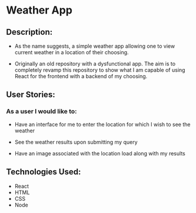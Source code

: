 # Weather App

## Description:

- As the name suggests, a simple weather app allowing one to view current weather in a location of their choosing.

- Originally an old repository with a dysfunctional app. The aim is to completely revamp this repository to show what I am capable  of using React for the frontend with a backend of my choosing.

## User Stories:

### As a user I would like to:

- Have an interface for me to enter the location for which I wish to see the weather

- See the weather results upon submitting my query

- Have an image associated with the location load along with my results

## Technologies Used:

- React
- HTML
- CSS
- Node

